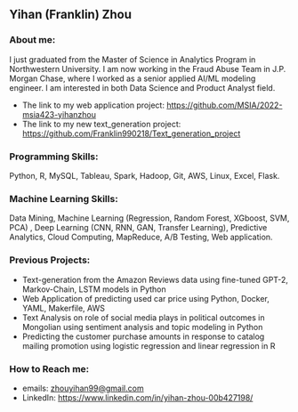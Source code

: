 ## Yihan (Franklin) Zhou

### About me:
I just graduated from the Master of Science in Analytics Program in Northwestern University. I am now working in the Fraud Abuse Team in J.P. Morgan Chase, where I worked as a senior applied AI/ML modeling engineer. I am interested in both Data Science and Product Analyst field.

- The link to my web application project: https://github.com/MSIA/2022-msia423-yihanzhou
- The link to my new text_generation project: https://github.com/Franklin990218/Text_generation_project

### Programming Skills:
Python, R, MySQL, Tableau, Spark, Hadoop, Git, AWS, Linux, Excel, Flask.

### Machine Learning Skills:
Data Mining, Machine Learning (Regression, Random Forest, XGboost, SVM, PCA) , Deep Learning (CNN, RNN, GAN, Transfer Learning), Predictive Analytics, Cloud Computing, MapReduce, A/B Testing, Web application.

### Previous Projects:
- Text-generation from the Amazon Reviews data using fine-tuned GPT-2, Markov-Chain, LSTM models in Python
- Web Application of predicting used car price using Python, Docker, YAML, Makerfile, AWS
- Text Analysis on role of social media plays in political outcomes in Mongolian using sentiment analysis and topic modeling in Python
- Predicting the customer purchase amounts in response to catalog mailing promotion using logistic regression and linear regression in R

### How to Reach me:
- emails: zhouyihan99@gmail.com
- LinkedIn: https://www.linkedin.com/in/yihan-zhou-00b427198/
